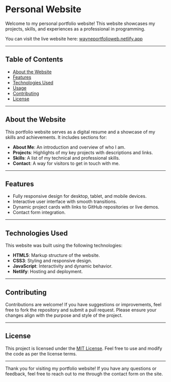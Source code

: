 # Personal Website

Welcome to my personal portfolio website! This website showcases my projects, skills, and experiences as a professional in programming.

You can visit the live website here: [wayneportfolioweb.netlify.app](https://wayneportfolioweb.netlify.app/)

---

## Table of Contents

- [About the Website](#about-the-website)
- [Features](#features)
- [Technologies Used](#technologies-used)
- [Usage](#usage)
- [Contributing](#contributing)
- [License](#license)

---

## About the Website

This portfolio website serves as a digital resume and a showcase of my skills and achievements. It includes sections for:

- **About Me**: An introduction and overview of who I am.
- **Projects**: Highlights of my key projects with descriptions and links.
- **Skills**: A list of my technical and professional skills.
- **Contact**: A way for visitors to get in touch with me.

---

## Features

- Fully responsive design for desktop, tablet, and mobile devices.
- Interactive user interface with smooth transitions.
- Dynamic project cards with links to GitHub repositories or live demos.
- Contact form integration.

---

## Technologies Used

This website was built using the following technologies:

- **HTML5**: Markup structure of the website.
- **CSS3**: Styling and responsive design.
- **JavaScript**: Interactivity and dynamic behavior.
- **Netlify**: Hosting and deployment.

---

## Contributing

Contributions are welcome! If you have suggestions or improvements, feel free to fork the repository and submit a pull request. Please ensure your changes align with the purpose and style of the project.

---

## License

This project is licensed under the [MIT License](LICENSE). Feel free to use and modify the code as per the license terms.

---

Thank you for visiting my portfolio website! If you have any questions or feedback, feel free to reach out to me through the contact form on the site.
